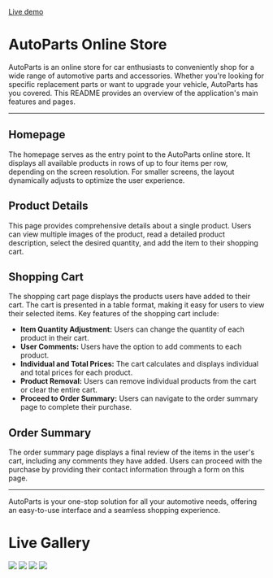 [Live demo](https://autoparts-mk0u.onrender.com/)

# AutoParts Online Store

AutoParts is an online store for car enthusiasts to conveniently shop for a wide range of automotive parts and accessories. Whether you're looking for specific replacement parts or want to upgrade your vehicle, AutoParts has you covered. This README provides an overview of the application's main features and pages.

---

## Homepage

The homepage serves as the entry point to the AutoParts online store. It displays all available products in rows of up to four items per row, depending on the screen resolution. For smaller screens, the layout dynamically adjusts to optimize the user experience.

## Product Details

This page provides comprehensive details about a single product. Users can view multiple images of the product, read a detailed product description, select the desired quantity, and add the item to their shopping cart.

## Shopping Cart

The shopping cart page displays the products users have added to their cart. The cart is presented in a table format, making it easy for users to view their selected items. Key features of the shopping cart include:

- **Item Quantity Adjustment:** Users can change the quantity of each product in their cart.
- **User Comments:** Users have the option to add comments to each product.
- **Individual and Total Prices:** The cart calculates and displays individual and total prices for each product.
- **Product Removal:** Users can remove individual products from the cart or clear the entire cart.
- **Proceed to Order Summary:** Users can navigate to the order summary page to complete their purchase.

## Order Summary

The order summary page displays a final review of the items in the user's cart, including any comments they have added. Users can proceed with the purchase by providing their contact information through a form on this page.

---

AutoParts is your one-stop solution for all your automotive needs, offering an easy-to-use interface and a seamless shopping experience.


# Live Gallery
<img src="https://i.ibb.co/4dh2jgw/1.png">
<img src="https://i.ibb.co/s19rtXy/2.png">
<img src="https://i.ibb.co/SNjkbZp/3.png">
<img src="https://i.ibb.co/K7fkDqc/4.png">
